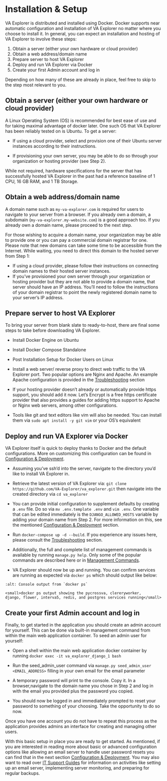 # Installation & Setup

VA Explorer is distributed and installed using Docker. Docker supports near
automatic configuration and installation of VA Explorer no matter where you
choose to install it. In general, you can expect an installation and hosting of
VA Explorer to involve these steps:

1. Obtain a server (either your own hardware or cloud provider)
1. Obtain a web address/domain name
1. Prepare server to host VA Explorer
1. Deploy and run VA Explorer via Docker
1. Create your first Admin account and log in

Depending on how many of these are already in place, feel free to skip to the
step most relevant to you.

## Obtain a server (either your own hardware or cloud provider)

A Linux Operating System (OS) is recommended for best ease of use and for taking
maximal advantage of docker later. One such OS that VA Explorer has been
reliably tested on is Ubuntu. To get a server:

- If using a cloud provider, select and provision one of their Ubuntu server
instances according to their instructions.

- If provisioning your own server, you may be able to do so through your
organization or hosting provider (see Step 2).

While not required, hardware specifications for the server that has successfully
hosted VA Explorer in the past had a reference baseline of 1 CPU, 16 GB RAM, and 1 TB Storage.

## Obtain a web address/domain name

A domain name such as `my-va-explorer.com` is required for users to navigate
to your server from a browser. If you already own a domain, a subdomain
(`my-va-explorer.my-website.com`) is a good approach too. If you already own a
domain name, please proceed to the next step.

For those wishing to acquire a domain name, your organization may be able to
provide one or you can pay a commercial domain registrar for one. Please note
that new domains can take some time to be accessible from the Internet. While
waiting, you need to direct this domain to the hosted server from Step 1:

- If using a cloud provider, please follow their instructions on connecting
domain names to their hosted server instances.
- If you’ve provisioned your own server through your organization or hosting
provider but they are not able to provide a domain name, that server should
have an IP address. You’ll need to follow the instructions of your domain
registrar to point the newly registered domain name to your server’s IP address.

## Prepare server to host VA Explorer

To bring your server from blank slate to ready-to-host, there are final some
steps to take before downloading VA Explorer.

- Install Docker Engine on Ubuntu

- Install Docker Compose Standalone

- Post Installation Setup for Docker Users on Linux

- Install a web server/ reverse proxy to direct web traffic to the VA Explorer
port. Two popular options are Nginx and Apache. An example Apache configuration
is provided in the [Troubleshooting](../../training/troubleshooting.md#frequently-asked-questions)
section

- If your hosting provider doesn’t already or automatically provide https
support, you should add it now. Let’s Encrypt is a free https certificate
provider that also provides a guides for adding https support to Apache or
Nginx web servers, among other configurations.

- Tools like git and text editors like vim will also be needed. You can install
them via `sudo apt install -y git vim` or your OS’s equivalent

## Deploy and run VA Explorer via Docker

VA Explorer itself is quick to deploy thanks to Docker and the default
configurations. More on customizing this configuration can be found in
[Configuration & Deployment](config).

- Assuming you’ve ssh’d into the server, navigate to the directory you’d like to
install VA Explorer in.

- Retrieve the latest version of VA Explorer via:
`git clone https://github.com/VA-Explorer/va_explorer.git` then navigate into
the created directory via `cd va_explorer`

- You can provide initial configuration to supplement defaults by creating a
`.env` file. Do so via `mv .env.template .env` and `vim .env`. One variable that
can be edited immediately is the `DJANGO_ALLOWED_HOSTS` variable by adding your
domain name from Step 2. For more information on this, see the mentioned
[Configuration & Deployment](config) section.

- Run `docker-compose up -d --build`. If you experience any issues here, please
consult the [Troubleshooting](../../training/troubleshooting) section.

- Additionally, the full and complete list of management commands is available
by running `manage.py help`. Only some of the popular commands are described
here or in [Management Commands](../../training/admin_guides.md#management-commands).

- VA Explorer should now be up and running. You can confirm services are running
as expected via `docker ps` which should output like below:

```{figure} ../../_static/img/build_output.png
:alt: Console output from `docker ps`

<small>docker ps output showing the pycrossva, clereryworker,
django, flower, interva5, redis, and postgres services running</small>
```

## Create your first Admin account and log in

Finally, to get started in the application you should create an admin account
for yourself. This can be done via built-in management command from within the
main web application container. To seed an admin user for yourself:

- Open a shell within the main web application docker container by running
`docker exec -it va_explorer_django_1 bash`

- Run the seed_admin_user command via `manage.py seed_admin_user <EMAIL_ADDRESS>`
filling in your own email for the email parameter
- A temporary password will print to the console. Copy it. In a browser,navigate
to the domain name you chose in Step 2 and log in with the email you provided
plus the password you copied.

- You should now be logged in and immediately prompted to reset your password
to something of your choosing. Take the opportunity to do so now.

Once you have one account you do not have to repeat this process as the
application provides admins an interface for creating and managing other users.

With this basic setup in place you are ready to get started. As mentioned, if
you are interested in reading more about basic or advanced configuration options
like allowing an email server to handle user password resets you can find that
in the next section [Configuration & Deployment](config). You may also want to
read over [IT Support Guides](../../training/it_guides) for information on
activities like setting up an email server, implementing server monitoring, and
preparing for regular backups.
